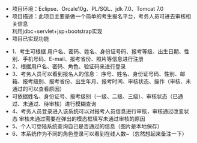 * 项目环境：Eclipse、Orcale10g、PL/SQL、jdk 7.0、Tomcat 7.0</br>
* 项目描述：此项目主要是做一个简单的考生报名平台，考务人员可进去审核相关信息</br>
利用jdbc+servlet+jsp+bootstrap实现</br>
* 项目已实现功能</br>
<ul>
<li>1、考生可根据 
用户名、密码、姓名、身份证号码、报考等级、出生日期、性别、手机号码、E-mail、报考省份、照片等信息进行注册</li>
<li>2、根据用户名、密码、角色、验证码来进行登录</li>
<li>3、考务人员可以看到报名人的信息：
序号、姓名、身份证号码、性别、邮箱、报考级别、报考省份、出生年月、报考时间、审核状态、操作（审核、未通过的可以查看原因）
</li> <li>可依据姓名、身份证号、报考级别（一级、二级、三级）、审核状态（已通过、未通过、待审核）进行模糊查询</li>
<li>4、考务人员登录进入该系统可以对报考人员信息进行审核，审核通过改变状态
审核未通过需要在弹出的模态框填写未通过审核的原因
</li>
<li>5、个人可登陆系统查询自己是否通过的信息（图片是本地保存）</li>

 <li> 6、本系统作为不同的角色登录可以看到在线人数~（忽然想起来备注一下）</li>
</ul>
